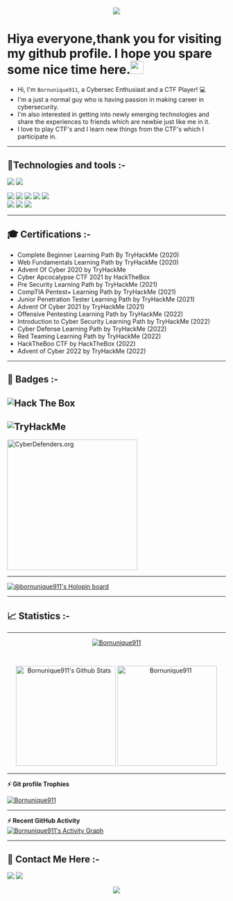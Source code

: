 <h1 align="center">
  <a href="https://git.io/typing-svg">
    <img src="https://readme-typing-svg.herokuapp.com?size=40&width=500&height=60&lines=H3110+H4x0r$" style="display: inline ">
  </a>
</h1>

# Hiya everyone,thank you for visiting my github profile. I hope you spare some nice time here.<img src="https://raw.githubusercontent.com/aemmadi/aemmadi/master/wave.gif" height="30px">
* Hi, I'm `Bornunique911`, a Cybersec Enthusiast and a CTF Player! 💻 <br>
* I'm a just a normal guy who is having passion in making career in cybersecurity.<br>
* I'm also interested in getting into newly emerging technologies and share the experiences to friends which are newbie just like me in it.<br>
* I love to play CTF's and I learn new things from the CTF's which I participate in.

----
## 🤖Technologies and tools :-
<image src="https://img.shields.io/badge/Python-3776AB?style=for-the-badge&logo=python&logoColor=black"> <image src="https://img.shields.io/badge/bash-4D4D4D?style=for-the-badge&logo=windows%20terminal&logoColor=white">       


<image src="https://img.shields.io/badge/Windows-0078D6?style=for-the-badge&logo=windows&logoColor=white"> <image src="https://img.shields.io/badge/Linux-FCC624?style=for-the-badge&logo=linux&logoColor=black"> <image src="https://img.shields.io/badge/Ubuntu-E95420?style=for-the-badge&logo=ubuntu&logoColor=white"> <image src="https://img.shields.io/badge/Kali_Linux-557C94?style=for-the-badge&logo=kali-linux&logoColor=white">  <image src="https://img.shields.io/badge/Debian-A81D33?style=for-the-badge&logo=debian&logoColor=white">   
<image src="https://img.shields.io/badge/sublime_text-%23575757.svg?&style=for-the-badge&logo=sublime-text&logoColor=important">  <image src="https://img.shields.io/badge/VIM-%2311AB00.svg?&style=for-the-badge&logo=vim&logoColor=white"> <image src="https://img.shields.io/badge/Notion-000000?style=for-the-badge&logo=notion&logoColor=white">

----  
## 🎓 Certifications :- 
- Complete Beginner Learning Path By TryHackMe (2020)
- Web Fundamentals Learning Path by TryHackMe (2020)
- Advent Of Cyber 2020 by TryHackMe
- Cyber Apcocalypse CTF 2021 by HackTheBox
- Pre Security Learning Path by TryHackMe (2021)
- CompTIA Pentest+ Learning Path by TryHackMe (2021)
- Junior Penetration Tester Learning Path by TryHackMe (2021)  
- Advent Of Cyber 2021 by TryHackMe (2021)
- Offensive Pentesting Learning Path by TryHackMe (2022)
- Introduction to Cyber Security Learning Path by TryHackMe (2022)
- Cyber Defense Learning Path by TryHackMe (2022)
- Red Teaming Learning Path by TryHackMe (2022)
- HackTheBoo CTF by HackTheBox (2022)
- Advent of Cyber 2022 by TryHackMe (2022)

----	
## 📛 Badges :-

<image src="https://www.hackthebox.eu/badge/image/526639" alt="Hack The Box" style="max-width: 480px"> <br>
----
<image src="https://tryhackme-badges.s3.amazonaws.com/Bornunique911.png" alt="TryHackMe"> <br>
----
<img src="https://cyberdefenders-storage.s3.me-central-1.amazonaws.com/profile-badges/Bornunique911.png" alt="CyberDefenders.org" width="300" />	

---
[![@bornunique911's Holopin board](https://holopin.me/bornunique911)](https://holopin.io/@bornunique911)

----	
## 📈 Statistics :-

----

<p align="center"><a href="https://git.io/streak-stats"><img src="https://streak-stats.demolab.com/?user=Bornunique911&theme=tokyonight_duo" alt="Bornunique911" /></p>
  <br/>
  <p align="center">
    <a href="https://github.com/anuraghazra/github-readme-stats">
	    <img alt="Bornunique911's Github Stats" src="https://github-readme-stats.vercel.app/api?username=bornunique911&show_icons=true&theme=tokyonight" height="230px"/></a>
	    <img src="https://github-readme-stats.vercel.app/api/top-langs?username=bornunique911&langs_count=5&show_icons=true&locale=en&theme=tokyonight" alt="Bornunique911" height="230px"/>
	</p>	  

----
<summary><b>⚡ Git profile Trophies</b></summary>
<p align="left"> <a href="https://github.com/ryo-ma/github-profile-trophy"><img src="https://github-profile-trophy.vercel.app/?username=Bornunique911&theme=algolia" alt="Bornunique911" /></a> </p>

----
<summary><b>⚡ Recent GitHub Activity</b></summary>
<a href="https://github.com/Bornunique911"><img alt="Bornunique911's Activity Graph" src="https://github-readme-activity-graph.vercel.app/graph?username=Bornunique911&theme=react-dark" /></a>
<br/>  

----
## 📱 Contact Me Here :-
<a href="https://twitter.com/bornunique911"><img src="https://img.shields.io/badge/Twitter-1DA1F2?style=for-the-badge&logo=twitter&logoColor=white"></a>
<a href="https://github.com/Bornunique911"><img src="https://img.shields.io/badge/GitHub-100000?style=for-the-badge&logo=github&logoColor=white"></a>
<p align="center"><img align="center" src="https://profile-counter.glitch.me/{Bornunique911}/count.svg" /></p> 
